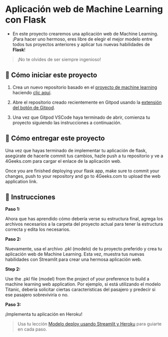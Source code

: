 <!-- hide -->
# Aplicación web de Machine Learning con Flask 
<!-- endhide -->

- En este proyecto crearemos una aplicación web de Machine Learning. ¡Para hacer uno hermoso, eres libre de elegir el mejor modelo entre todos tus proyectos anteriores y aplicar tus nuevas habilidades de **Flask**!  

> ¡No te olvides de ser siempre ingenioso!

## 🌱 Cómo iniciar este proyecto

1. Crea un nuevo repositorio basado en el [proyecto de machine learning](https://github.com/4GeeksAcademy/machine-learning-python-template/generate) haciendo [clic aquí](https://github.com/4GeeksAcademy/machine-learning-python-template).
2. Abre el repositorio creado recientemente en Gitpod usando la [extensión del botón de Gitpod](https://www.gitpod.io/docs/browser-extension/).

3. Una vez que Gitpod VSCode haya terminado de abrir, comienza tu proyecto siguiendo las instrucciones a continuación.

## 🚛 Cómo entregar este proyecto

Una vez que hayas terminado de implementar tu aplicación de flask, asegúrate de hacerle commit tus cambios, hazle push a tu repositorio y ve a 4Geeks.com para cargar el enlace de la aplicación web.

Once you are finished deploying your flask app, make sure to commit your changes, push to your repository and go to 4Geeks.com to upload the web application link.

## 📝 Instrucciones

**Paso 1:**

Ahora que has aprendido cómo debería verse su estructura final, agrega los archivos necesarios a la carpeta del proyecto actual para tener la estructura correcta y edita los necesarios.

**Paso 2:**

Nuevamente, usa el archivo .pkl (modelo) de tu proyecto preferido y crea tu aplicación web de Machine Learning. Esta vez, muestra tus nuevas habilidades con Streamlit para crear una hermosa aplicación web.

**Step 2:**

Use the .pkl file (model) from the project of your preference to build a machine learning web application. Por ejemplo, si está utilizando el modelo Titanic, debería solicitar ciertas características del pasajero y predecir si ese pasajero sobreviviría o no.

**Paso 3:**

¡Implementa tu aplicación en Heroku!

> Usa tu lección [Modelo deploy usando Streamlit y Heroku](https://github.com/4GeeksAcademy/machine-learning-content/blob/master/07-4d-ml_deploy/deploy-model-using-streamlit-and-heroku.md) para guiarte en cada paso.
